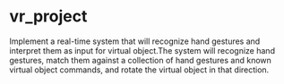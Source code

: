 # vr_project
Implement a real-time system that will recognize hand gestures and interpret them as input for virtual object.The system will recognize hand gestures, match them against a collection of hand gestures and known virtual object commands, and rotate the virtual object in that direction.

